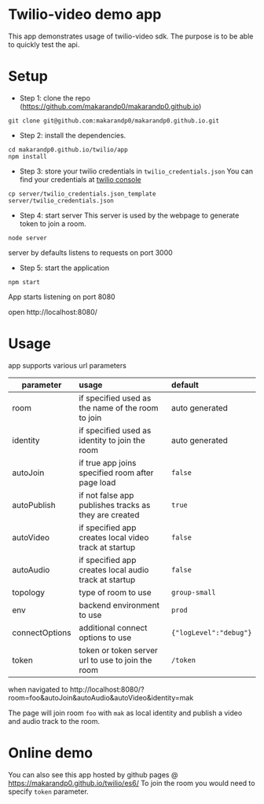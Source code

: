 # Twilio-video demo app

This app demonstrates usage of twilio-video sdk. The purpose is to be able to quickly test the api.

# Setup
- Step 1: clone the repo (https://github.com/makarandp0/makarandp0.github.io)

```
git clone git@github.com:makarandp0/makarandp0.github.io.git

```

- Step 2: install the dependencies.

```
cd makarandp0.github.io/twilio/app
npm install
```

- Step 3: store your twilio credentials in `twilio_credentials.json`
You can find your credentials at [twilio console](https://www.twilio.com/console/project/settings)

```
cp server/twilio_credentials.json_template server/twilio_credentials.json

```

- Step 4: start server
This server is used by the webpage to generate token to join a room.
```
node server
```
server by defaults listens to requests on port 3000

- Step 5: start the application
```
npm start
```

App starts listening on port 8080

open http://localhost:8080/


# Usage

app supports various url parameters

| parameter     | usage                                 | default  |
| ------------- |:--------------------------------------|:--------|
| room          | if specified used as the name of the room to join | auto generated |
| identity      | if specified used as identity to join the room  | auto generated   |
| autoJoin      | if true app joins specified room after page load  | `false`   |
| autoPublish   | if not false app publishes tracks as they are created  | `true`   |
| autoVideo     | if specified app creates local video track at startup  |  `false`  |
| autoAudio     | if specified app creates local audio track at startup  |  `false`  |
| topology      | type of room to use  |  `group-small`  |
| env           | backend environment to use  |  `prod`  |
| connectOptions| additional connect options to use  | `{"logLevel":"debug"}`   |
| token         | token or token server url to use to join the room |  `/token`  |


when navigated to
http://localhost:8080/?room=foo&autoJoin&autoAudio&autoVideo&identity=mak

The page will join room `foo` with `mak` as local identity and publish a video and audio track to the room.


# Online demo
You can also see this app hosted by github pages @ https://makarandp0.github.io/twilio/es6/
To join the room you would need to specify `token` parameter.